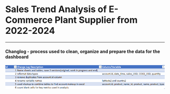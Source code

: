 # Sales Trend Analysis of E-Commerce Plant Supplier from 2022-2024 

---

#### Changlog - process used to clean, organize and prepare the data for the dashboard 
    
<img src="images/Plant_Changelog.png">
